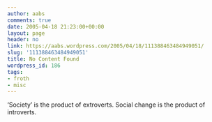```yaml
---
author: aabs
comments: true
date: 2005-04-18 21:23:00+00:00
layout: page
header: no
link: https://aabs.wordpress.com/2005/04/18/111388463484949051/
slug: '111388463484949051'
title: No Content Found
wordpress_id: 186
tags:
- froth
- misc
---
```


‘Society’ is the product of extroverts. Social change is the product of introverts.
